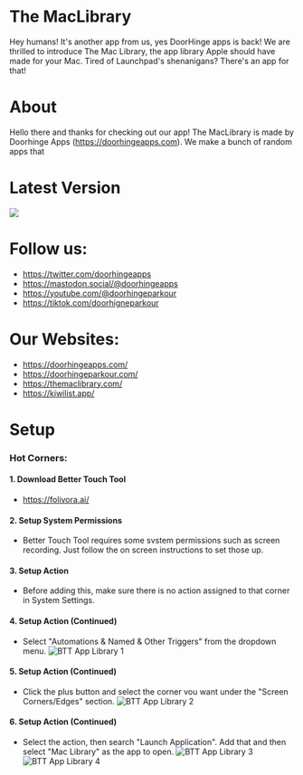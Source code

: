 # The MacLibrary
Hey humans! It's another app from us, yes DoorHinge apps is back! We are thrilled to introduce The Mac Library, the app library Apple should have made for your Mac. Tired of Launchpad's shenanigans? There's an app for that!

# About
Hello there and thanks for checking out our app! The MacLibrary is made by Doorhinge Apps (https://doorhingeapps.com). We make a bunch of random apps that 

# Latest Version
[![](https://themaclibrary.com/Download-Button.png)](https://github.com/doorhinge-apps/The-Mac-Library/releases/download/v1.0.1/MacLibrary.dmg)

# Follow us:
- https://twitter.com/doorhingeapps
- https://mastodon.social/@doorhingeapps
- https://youtube.com/@doorhingeparkour
- https://tiktok.com/doorhigneparkour

# Our Websites:
- https://doorhingeapps.com/
- https://doorhingeparkour.com/
- https://themaclibrary.com/
- https://kiwilist.app/

# Setup
### Hot Corners:
#### 1.  Download Better Touch Tool
- https://folivora.ai/

#### 2.  Setup System Permissions
- Better Touch Tool requires some svstem permissions such as screen recording. Just follow the on screen instructions to set those up.

#### 3.  Setup Action
- Before adding this, make sure there is no action assigned to that corner in System Settings.

#### 4.  Setup Action (Continued)
- Select "Automations & Named & Other Triggers" from the dropdown menu.
![BTT App Library 1](https://user-images.githubusercontent.com/127003439/223496780-b10a7a97-1074-4d72-b69e-4b3274ea1183.png)

#### 5.  Setup Action (Continued)
- Click the plus button and select the corner vou want under the "Screen Corners/Edges" section.
![BTT App Library 2](https://user-images.githubusercontent.com/127003439/223496778-9ead1b27-8f7e-4b04-87aa-e615d4209375.png)

#### 6.  Setup Action (Continued)
- Select the action, then search "Launch Application". Add that and then select "Mac Library" as the app to open.
![BTT App Library 3](https://user-images.githubusercontent.com/127003439/223496776-ffc6783d-fc8d-444b-a710-29c1b3307db9.png)
![BTT App Library 4](https://user-images.githubusercontent.com/127003439/223496769-1f037469-ca8f-4402-9bd2-4f6693612f4d.png)
